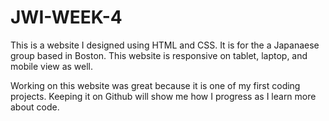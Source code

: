 # JWI-WEEK-4

This is a website I designed using HTML and CSS. It is for the a Japanaese group based in Boston. This website is responsive on tablet, laptop, and mobile view as well. 

Working on this website was great because it is one of my first coding projects. Keeping it on Github will show me how I progress as I learn more about code.
